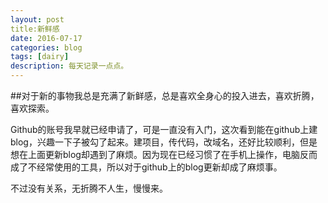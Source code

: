 ```yaml
---
layout: post
title:新鲜感
date: 2016-07-17
categories: blog
tags: [dairy]
description: 每天记录一点点。
---
```


##对于新的事物我总是充满了新鲜感，总是喜欢全身心的投入进去，喜欢折腾，喜欢探索。

Github的账号我早就已经申请了，可是一直没有入门，这次看到能在github上建blog，兴趣一下子被勾了起来。建项目，传代码，改域名，还好比较顺利，但是想在上面更新blog却遇到了麻烦。因为现在已经习惯了在手机上操作，电脑反而成了不经常使用的工具，所以对于github上的blog更新却成了麻烦事。

不过没有关系，无折腾不人生，慢慢来。
